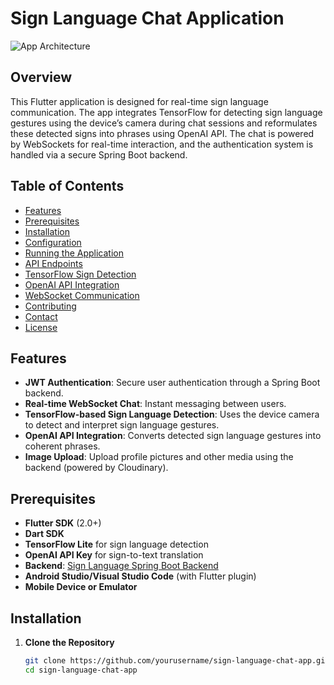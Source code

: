 # Sign Language Chat Application

![App Architecture](app_architecture.png)

## Overview

This Flutter application is designed for real-time sign language communication. The app integrates TensorFlow for detecting sign language gestures using the device’s camera during chat sessions and reformulates these detected signs into phrases using OpenAI API. The chat is powered by WebSockets for real-time interaction, and the authentication system is handled via a secure Spring Boot backend.

## Table of Contents

- [Features](#features)
- [Prerequisites](#prerequisites)
- [Installation](#installation)
- [Configuration](#configuration)
- [Running the Application](#running-the-application)
- [API Endpoints](#api-endpoints)
- [TensorFlow Sign Detection](#tensorflow-sign-detection)
- [OpenAI API Integration](#openai-api-integration)
- [WebSocket Communication](#websocket-communication)
- [Contributing](#contributing)
- [Contact](#contact)
- [License](#license)

## Features

- **JWT Authentication**: Secure user authentication through a Spring Boot backend.
- **Real-time WebSocket Chat**: Instant messaging between users.
- **TensorFlow-based Sign Language Detection**: Uses the device camera to detect and interpret sign language gestures.
- **OpenAI API Integration**: Converts detected sign language gestures into coherent phrases.
- **Image Upload**: Upload profile pictures and other media using the backend (powered by Cloudinary).

## Prerequisites

- **Flutter SDK** (2.0+)
- **Dart SDK**
- **TensorFlow Lite** for sign language detection
- **OpenAI API Key** for sign-to-text translation
- **Backend**: [Sign Language Spring Boot Backend](https://github.com/yourusername/sign-language-backend)
- **Android Studio/Visual Studio Code** (with Flutter plugin)
- **Mobile Device or Emulator**

## Installation

1. **Clone the Repository**

   ```bash
   git clone https://github.com/yourusername/sign-language-chat-app.git
   cd sign-language-chat-app
